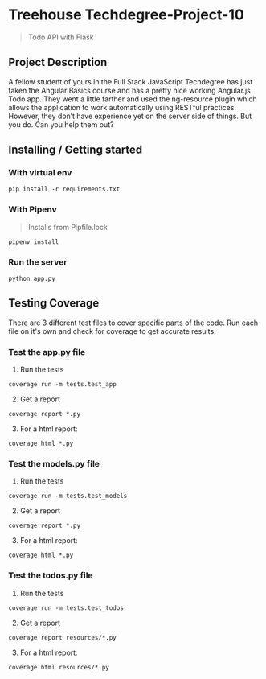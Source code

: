 # Treehouse Techdegree-Project-10
> Todo API with Flask

## Project Description

A fellow student of yours in the Full Stack JavaScript Techdegree has just taken the Angular Basics course and has a pretty nice working Angular.js Todo app. They went a little farther and used the ng-resource plugin which allows the application to work automatically using RESTful practices. However, they don’t have experience yet on the server side of things. But you do. Can you help them out?

## Installing / Getting started

### With virtual env

```shell
pip install -r requirements.txt
```

### With Pipenv

> Installs from Pipfile.lock

```shell
pipenv install
```

### Run the server

```shell
python app.py
```

## Testing Coverage

There are 3 different test files to cover specific parts of the code.
Run each file on it's own and check for coverage to get accurate results.

### Test the app.py file

1. Run the tests

```shell
coverage run -m tests.test_app
```

2. Get a report

```shell
coverage report *.py
```

3. For a html report:

```shell
coverage html *.py
```

### Test the models.py file

1. Run the tests

```shell
coverage run -m tests.test_models
```

2. Get a report

```shell
coverage report *.py
```

3. For a html report:

```shell
coverage html *.py
```

### Test the todos.py file

1. Run the tests

```shell
coverage run -m tests.test_todos
```

2. Get a report

```shell
coverage report resources/*.py
```

3. For a html report:

```shell
coverage html resources/*.py
```